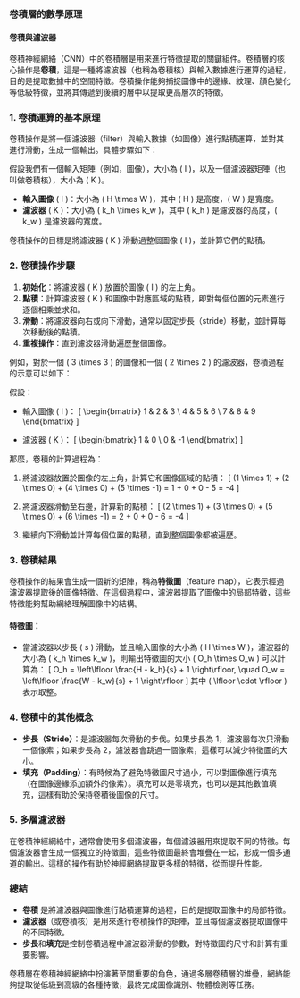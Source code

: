### **卷積層的數學原理**
#### **卷積與濾波器**

卷積神經網絡（CNN）中的卷積層是用來進行特徵提取的關鍵組件。卷積層的核心操作是**卷積**，這是一種將濾波器（也稱為卷積核）與輸入數據進行運算的過程，目的是提取數據中的空間特徵。卷積操作能夠捕捉圖像中的邊緣、紋理、顏色變化等低級特徵，並將其傳遞到後續的層中以提取更高層次的特徵。

### **1. 卷積運算的基本原理**

卷積操作是將一個濾波器（filter）與輸入數據（如圖像）進行點積運算，並對其進行滑動，生成一個輸出。具體步驟如下：

假設我們有一個輸入矩陣（例如，圖像），大小為 \( I \)，以及一個濾波器矩陣（也叫做卷積核），大小為 \( K \)。

- **輸入圖像** \( I \)：大小為 \( H \times W \)，其中 \( H \) 是高度，\( W \) 是寬度。
- **濾波器** \( K \)：大小為 \( k_h \times k_w \)，其中 \( k_h \) 是濾波器的高度，\( k_w \) 是濾波器的寬度。

卷積操作的目標是將濾波器 \( K \) 滑動過整個圖像 \( I \)，並計算它們的點積。

### **2. 卷積操作步驟**

1. **初始化**：將濾波器 \( K \) 放置於圖像 \( I \) 的左上角。
2. **點積**：計算濾波器 \( K \) 和圖像中對應區域的點積，即對每個位置的元素進行逐個相乘並求和。
3. **滑動**：將濾波器向右或向下滑動，通常以固定步長（stride）移動，並計算每次移動後的點積。
4. **重複操作**：直到濾波器滑動遍歷整個圖像。

例如，對於一個 \( 3 \times 3 \) 的圖像和一個 \( 2 \times 2 \) 的濾波器，卷積過程的示意可以如下：

假設：

- 輸入圖像 \( I \)：
  \[
  \begin{bmatrix}
  1 & 2 & 3 \\
  4 & 5 & 6 \\
  7 & 8 & 9
  \end{bmatrix}
  \]

- 濾波器 \( K \)：
  \[
  \begin{bmatrix}
  1 & 0 \\
  0 & -1
  \end{bmatrix}
  \]

那麼，卷積的計算過程為：

1. 將濾波器放置於圖像的左上角，計算它和圖像區域的點積：
   \[
   (1 \times 1) + (2 \times 0) + (4 \times 0) + (5 \times -1) = 1 + 0 + 0 - 5 = -4
   \]

2. 將濾波器滑動至右邊，計算新的點積：
   \[
   (2 \times 1) + (3 \times 0) + (5 \times 0) + (6 \times -1) = 2 + 0 + 0 - 6 = -4
   \]

3. 繼續向下滑動並計算每個位置的點積，直到整個圖像都被遍歷。

### **3. 卷積結果**

卷積操作的結果會生成一個新的矩陣，稱為**特徵圖**（feature map），它表示經過濾波器提取後的圖像特徵。在這個過程中，濾波器提取了圖像中的局部特徵，這些特徵能夠幫助網絡理解圖像中的結構。

#### **特徵圖**：
- 當濾波器以步長 \( s \) 滑動，並且輸入圖像的大小為 \( H \times W \)，濾波器的大小為 \( k_h \times k_w \)，則輸出特徵圖的大小 \( O_h \times O_w \) 可以計算為：
  \[
  O_h = \left\lfloor \frac{H - k_h}{s} + 1 \right\rfloor, \quad O_w = \left\lfloor \frac{W - k_w}{s} + 1 \right\rfloor
  \]
  其中 \( \lfloor \cdot \rfloor \) 表示取整。

### **4. 卷積中的其他概念**

- **步長（Stride）**：是濾波器每次滑動的步伐。如果步長為 1，濾波器每次只滑動一個像素；如果步長為 2，濾波器會跳過一個像素，這樣可以減少特徵圖的大小。
- **填充（Padding）**：有時候為了避免特徵圖尺寸過小，可以對圖像進行填充（在圖像邊緣添加額外的像素）。填充可以是零填充，也可以是其他數值填充，這樣有助於保持卷積後圖像的尺寸。

### **5. 多層濾波器**

在卷積神經網絡中，通常會使用多個濾波器，每個濾波器用來提取不同的特徵。每個濾波器會生成一個獨立的特徵圖，這些特徵圖最終會堆疊在一起，形成一個多通道的輸出。這樣的操作有助於神經網絡提取更多樣的特徵，從而提升性能。

### **總結**

- **卷積** 是將濾波器與圖像進行點積運算的過程，目的是提取圖像中的局部特徵。
- **濾波器**（或卷積核）是用來進行卷積操作的矩陣，並且每個濾波器提取圖像中的不同特徵。
- **步長**和**填充**是控制卷積過程中濾波器滑動的參數，對特徵圖的尺寸和計算有重要影響。

卷積層在卷積神經網絡中扮演著至關重要的角色，通過多層卷積層的堆疊，網絡能夠提取從低級到高級的各種特徵，最終完成圖像識別、物體檢測等任務。